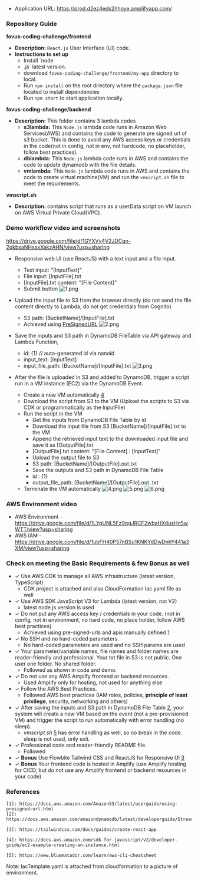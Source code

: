 - Application URL: https://prod.d2ez4eds2hhpye.amplifyapp.com/

### Repository Guide
**fovus-coding-challenge/frontend**
- **Description:** `React.js` User Interface (UI) code.
- **Instructions to set up**
  - Install `node
  - .js` latest version.
  - download `fovus-coding-challenge/frontend/my-app` directory to local.
  - Run ```npm install``` on the root directory where the `package.json` file located to install dependencies
  - Run ```npm start``` to start application locally.

**fovus-coding-challenge/backend**
- **Description:** This folder contains 3 lambda codes
  - **s3lambda:** This `Node.js` lambda code runs in Amazon Web Services(AWS) and contains the code to generate pre signed url of s3 bucket.
    This is done to avoid any AWS access keys or credentials in the code(not in config, not in env, not hardcode, no placeholder, follow best practices).
  - **dblambda:** This `Node.js` lambda code runs in AWS and contains the code to update dynamodb with the file details.
  - **vmlambda:** This `Node.js` lambda code runs in AWS and contains the code to create virtual machine(VM) and run the `vmscript.sh` file 
    to meet the requirements.

**vmscript.sh**
- **Description:** contains script that runs as a userData script on VM launch on AWS Virtual Private Cloud(VPC).

### Demo workflow video and screenshots
https://drive.google.com/file/d/1GYXVy4V2JDCqn-2qkbxaNHsaxXakzAHN/view?usp=sharing

- Responsive web UI (use ReactJS) with a text input and a file input. 
  - Text input: "[InputText]"
  - File input: [InputFile].txt
  - [InputFile].txt content: "[File Content]"
  - Submit button
![1.png](1.png)

- Upload the input file to S3 from the browser directly (do not send the file content directly to Lambda, do not get credentials from Cognito)
  - S3 path: [BucketName]/[InputFile].txt
  - Achieved using [PreSignedURL][1]
![2.png](2.png)

- Save the inputs and S3 path in DynamoDB FileTable via API gateway and Lambda Function, 
  - id: {1} // auto-generated id via nanoid
  - input_text: [InputText]
  - input_file_path: [BucketName]/[InputFile].txt
  ![3.png](3.png)

- After the file is uploaded in S3 and added to DynamoDB, trigger a script run in a VM instance (EC2) via the DynamoDB Event.
  - Create a new VM automatically [4] 
  - Download the script from S3 to the VM (Upload the scripts to S3 via CDK or programmatically as the InputFile)
  - Run the script in the VM
    - Get the inputs from DynamoDB File Table by id
    -   Download the input file from S3 [BucketName]/[InputFile].txt to the VM
    -    Append the retrieved input text to the downloaded input file and save it as [OutputFile].txt
      -    [OutputFile].txt content: "[File Content] : [InputText]"
    -    Upload the output file to S3
      -    S3 path: [BucketName]/[OutputFile].out.txt
    -    Save the outputs and S3 path in DynamoDB File Table 
      -  id : {1}
      -  output_file_path: [BucketName]/[OutputFile].out..txt 
  - Terminate the VM automatically
![4.png](4.png)
![5.png](5.png)
![6.png](6.png)
  
### AWS Environment video
- AWS Environment - https://drive.google.com/file/d/1LYgUNL5Fz9qgJRCF2wbaHXdusHn5wWTT/view?usp=sharing
- AWS IAM - https://drive.google.com/file/d/1ubFH40P57nBSu1KNKYdDwDnhY441a3XM/view?usp=sharing

### Check on meeting the Basic Requirements & few Bonus as well
- ✓ Use AWS CDK to manage all AWS infrastructure (latest version, TypeScript)
  - CDK project is attached and also CloudFormation Iac yaml file as well
- ✓ Use AWS SDK JavaScript V3 for Lambda (latest version, not V2)
  - latest node.js version is used
- ✓ Do not put any AWS access key / credentials in your code. (not in config, not in environment, no hard code, no place holder, follow AWS best practices)
  - Achieved using pre-signed-urls and apis manually defined [1]
- ✓ No SSH and no hard-coded parameters.
  - No hard-coded parameters are used and no SSH params are used
- ✓ Your parameter/variable names, file names and folder names are reader-friendly and professional. Your txt file in S3 is not public. One user one folder. No shared folder.
  - Followed as shown in code and demo.
- ✓ Do not use any AWS Amplify frontend or backend resources.
  - Used Amplify only for hosting, not used for anything else
- ✓ Follow the AWS Best Practices.
  - Followed AWS best practices (IAM roles, policies, **principle of least privilege**, security, networking and others)
- ✓ After saving the inputs and S3 path in DynamoDB File Table [2], your system will create a new VM based on the event (not a pre-provisioned VM) and trigger the script to run automatically with error handling (no sleep).
  - _vmscript.sh_ [5] has error handling as well, so no break in the code. sleep is not used, only exit.
- ✓ Professional code and reader-friendly README file.
  - Followed
- ✓ **Bonus** Use Flowbite Tailwind CSS and ReactJS for Responsive UI [3]
- ✓ **Bonus** Your frontend code is hosted in Amplify (use Amplify hosting for CICD, but do not use any Amplify frontend or backend resources in your code)

### References
[1]: https://docs.aws.amazon.com/AmazonS3/latest/userguide/using-presigned-url.html
[2]: https://docs.aws.amazon.com/amazondynamodb/latest/developerguide/Streams.Lambda.html
[3]: https://tailwindcss.com/docs/guides/create-react-app
[4]: https://docs.aws.amazon.com/sdk-for-javascript/v2/developer-guide/ec2-example-creating-an-instance.html
[5]: https://www.bluematador.com/learn/aws-cli-cheatsheet
```
[1]: https://docs.aws.amazon.com/AmazonS3/latest/userguide/using-presigned-url.html
[2]: https://docs.aws.amazon.com/amazondynamodb/latest/developerguide/Streams.Lambda.html

[3]: https://tailwindcss.com/docs/guides/create-react-app

[4]: https://docs.aws.amazon.com/sdk-for-javascript/v2/developer-guide/ec2-example-creating-an-instance.html

[5]: https://www.bluematador.com/learn/aws-cli-cheatsheet
```
Note: IacTemplate.yaml is attached from cloudformation to a picture of environment.
